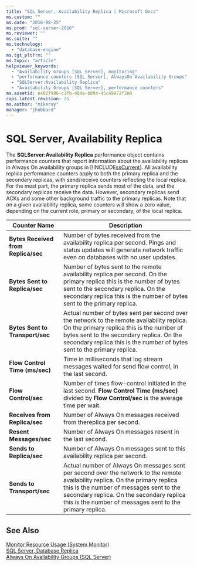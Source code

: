 ```yaml
---
title: "SQL Server, Availability Replica | Microsoft Docs"
ms.custom: ""
ms.date: "2016-08-25"
ms.prod: "sql-server-2016"
ms.reviewer: ""
ms.suite: ""
ms.technology: 
  - "database-engine"
ms.tgt_pltfrm: ""
ms.topic: "article"
helpviewer_keywords: 
  - "Availability Groups [SQL Server], monitoring"
  - "performance counters [SQL Server], AlwaysOn Availability Groups"
  - "SQLServer:Availability Replica"
  - "Availability Groups [SQL Server], performance counters"
ms.assetid: e402f996-c1fb-484a-b804-45c49972f2e0
caps.latest.revision: 25
ms.author: "mikeray"
manager: "jhubbard"
---
```

# SQL Server, Availability Replica
  The **SQLServer:Availability Replica** performance object contains performance counters that report information about the availability replicas in Always On availability groups in [!INCLUDE[ssCurrent](../../../advanced-analytics/r-services/includes/sscurrent-md.md)]. All availability replica performance counters apply to both the primary replica and the secondary replicas, with send/receive counters reflecting the local replica. For the most part, the primary replica sends most of the data, and the secondary replicas receive the data. However, secondary replicas send ACKs and some other background traffic to the primary replicas. Note that on a given availability replica, some counters will show a zero value, depending on the current role, primary or secondary, of the local replica.  
  
|Counter Name|Description|  
|------------------|-----------------|  
|**Bytes Received from Replica/sec**|Number of bytes received from the availability replica per second. Pings and status updates will generate network traffic even on databases with no user updates.|  
|**Bytes Sent to Replica/sec**|Number of bytes sent to the remote availability replica per second. On the primary replica this is the number of bytes sent to the secondary replica. On the secondary replica this is the number of bytes sent to the primary replica.|  
|**Bytes Sent to Transport/sec**|Actual number of bytes sent per second over the network to the remote availability replica. On the primary replica this is the number of bytes sent to the secondary replica. On the secondary replica this is the number of bytes sent to the primary replica.|  
|**Flow Control Time (ms/sec)**|Time in milliseconds that log stream messages waited for send flow control, in the last second.|  
|**Flow Control/sec**|Number of times flow-control initiated in the last second. **Flow Control Time (ms/sec)** divided by **Flow Control/sec** is the average time per wait.|  
|**Receives from Replica/sec**|Number of Always On messages received from thereplica per second.|  
|**Resent Messages/sec**|Number of Always On messages resent in the last second.|  
|**Sends to Replica/sec**|Number of Always On messages sent to this availability replica per second.|  
|**Sends to Transport/sec**|Actual number of Always On messages sent per second over the network to the remote availability replica. On the primary replica this is the number of messages sent to the secondary replica. On the secondary replica this is the number of messages sent to the primary replica.|  
  
## See Also  
 [Monitor Resource Usage &#40;System Monitor&#41;](../../../relational-databases/monitor/performance-monitor/monitor-resource-usage-system-monitor.md)   
 [SQL Server, Database Replica](../../../relational-databases/monitor/performance-monitor/sql-server-database-replica.md)   
 [Always On Availability Groups (SQL Server)](https://msdn.microsoft.com/library/hh510230.aspx)  
  
  
